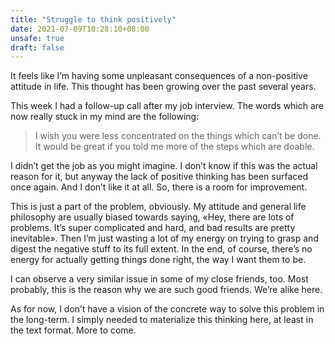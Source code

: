 ```yaml
---
title: "Struggle to think positively"
date: 2021-07-09T10:28:10+08:00
unsafe: true
draft: false
---
```


It feels like I’m having some unpleasant consequences of a non-positive attitude in life. This thought has been growing over the past several years.

This week I had a follow-up call after my job interview. The words which are now really stuck in my mind are the following:

> I wish you were less concentrated on the things which can’t be done. It would be great if you told me more of the steps which are doable.

I didn’t get the job as you might imagine. I don’t know if this was the actual reason for it, but anyway the lack of positive thinking has been surfaced once again. And I don’t like it at all. So, there is a room for improvement.

This is just a part of the problem, obviously. My attitude and general life philosophy are usually biased towards saying, «Hey, there are lots of problems. It’s super complicated and hard, and bad results are pretty inevitable». Then I’m just wasting a lot of my energy on trying to grasp and digest the negative stuff to its full extent. In the end, of course, there’s no energy for actually getting things done right, the way I want them to be.

I can observe a very similar issue in some of my close friends, too. Most probably, this is the reason why we are such good friends. We’re alike here.

As for now, I don’t have a vision of the concrete way to solve this problem in the long-term. I simply needed to materialize this thinking here, at least in the text format. More to come.
